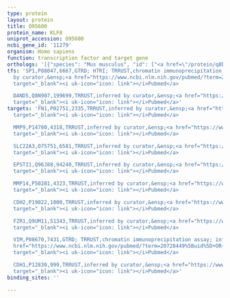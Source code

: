 ```yaml
---
type: protein
layout: protein
title: O95600
protein_name: KLF8
uniprot_accession: O95600
ncbi_gene_id: '11279'
organism: Homo sapiens
function: transcription factor and target gene
orthologs: '[{"species": "Mus musculus", "id": ["<a href=\"/protein/q8blm0\">Q8BLM0</a>"]}, {"species": "Rattus norvegicus", "id": ["D3ZGU0"]}]'
tfs: 'SP1,P08047,6667,GTRD; HTRI; TRRUST,chromatin immunoprecipitation assay; inferred
  by curator,&ensp;<a href="https://www.ncbi.nlm.nih.gov/pubmed/?term=27924024%5Buid%5D+OR+22900683%5Buid%5D+OR+29087512%5Buid%5D+OR+18353772%5Buid%5D"
  target="_blank"><i uk-icon="icon: link"></i>Pubmed</a>

  DAND5,Q8N907,199699,TRRUST,inferred by curator,&ensp;<a href="https://www.ncbi.nlm.nih.gov/pubmed/?term=29087512%5Buid%5D+OR+18353772%5Buid%5D"
  target="_blank"><i uk-icon="icon: link"></i>Pubmed</a>'
targets: 'FN1,P02751,2335,TRRUST,inferred by curator,&ensp;<a href="https://www.ncbi.nlm.nih.gov/pubmed/?term=20728449%5Buid%5D+OR+29087512%5Buid%5D"
  target="_blank"><i uk-icon="icon: link"></i>Pubmed</a>

  MMP9,P14780,4318,TRRUST,inferred by curator,&ensp;<a href="https://www.ncbi.nlm.nih.gov/pubmed/?term=21151179%5Buid%5D+OR+29087512%5Buid%5D"
  target="_blank"><i uk-icon="icon: link"></i>Pubmed</a>

  SLC22A3,O75751,6581,TRRUST,inferred by curator,&ensp;<a href="https://www.ncbi.nlm.nih.gov/pubmed/?term=29087512%5Buid%5D+OR+17671186%5Buid%5D"
  target="_blank"><i uk-icon="icon: link"></i>Pubmed</a>

  EPSTI1,Q96J88,94240,TRRUST,inferred by curator,&ensp;<a href="https://www.ncbi.nlm.nih.gov/pubmed/?term=29087512%5Buid%5D+OR+24096480%5Buid%5D"
  target="_blank"><i uk-icon="icon: link"></i>Pubmed</a>

  MMP14,P50281,4323,TRRUST,inferred by curator,&ensp;<a href="https://www.ncbi.nlm.nih.gov/pubmed/?term=29087512%5Buid%5D+OR+23812425%5Buid%5D"
  target="_blank"><i uk-icon="icon: link"></i>Pubmed</a>

  CDH2,P19022,1000,TRRUST,inferred by curator,&ensp;<a href="https://www.ncbi.nlm.nih.gov/pubmed/?term=20728449%5Buid%5D+OR+29087512%5Buid%5D"
  target="_blank"><i uk-icon="icon: link"></i>Pubmed</a>

  FZR1,Q9UM11,51343,TRRUST,inferred by curator,&ensp;<a href="https://www.ncbi.nlm.nih.gov/pubmed/?term=20728449%5Buid%5D+OR+29087512%5Buid%5D"
  target="_blank"><i uk-icon="icon: link"></i>Pubmed</a>

  VIM,P08670,7431,GTRD; TRRUST,chromatin immunoprecipitation assay; inferred by curator,&ensp;<a
  href="https://www.ncbi.nlm.nih.gov/pubmed/?term=20728449%5Buid%5D+OR+29087512%5Buid%5D+OR+27924024%5Buid%5D"
  target="_blank"><i uk-icon="icon: link"></i>Pubmed</a>

  CDH1,P12830,999,TRRUST,inferred by curator,&ensp;<a href="https://www.ncbi.nlm.nih.gov/pubmed/?term=20728449%5Buid%5D+OR+29087512%5Buid%5D"
  target="_blank"><i uk-icon="icon: link"></i>Pubmed</a>'
binding_sites: ''

---
```

